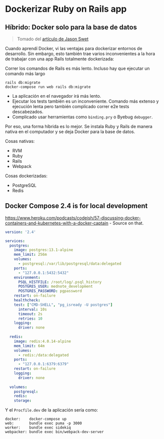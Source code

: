 # Dockerizar Ruby on Rails app

## Híbrido: Docker solo para la base de datos

> Tomado del [artículo de Jason Swet](https://www.codewithjason.com/hybrid-approach-dockerizing-rails-applications/)

Cuando aprendí Docker, vi las ventajas para dockerizar entornos de desarrollo. Sin embargo, esto también trae varios inconvenientes a la hora de trabajar con una app Rails totalmente dockerizada:

Correr los comandos de Rails es más lento. Incluso hay que ejecutar un comando más largo
```
rails db:migrate
docker-compose run web rails db:migrate
```

- La aplicación en el navegador irá más lento.
- Ejecutar los tests también es un inconveniente. Comando más extenso y ejecución lenta pero también complicado correr e2e tests descabezados.
- Complicado usar herramientas como `binding.pry` o Byebug `debugger`.

Por eso, una forma híbrida es lo mejor. Se instala Ruby y Rails de manera nativa en el computador y se deja Docker para la base de datos.

Cosas nativas:
- RVM
- Ruby
- Rails
- Webpack

Cosas dockerizadas:
- PostgreSQL
- Redis

## Docker Compose 2.4 is for local development

https://www.heroku.com/podcasts/codeish/57-discussing-docker-containers-and-kubernetes-with-a-docker-captain - Source on that.

```yaml
version: '2.4'

services:
  postgres:
    image: postgres:13.1-alpine
    mem_limit: 256m
    volumes:
      - postgresql:/var/lib/postgresql/data:delegated
    ports:
      - "127.0.0.1:5432:5432"
    environment:
      PSQL_HISTFILE: /root/log/.psql_history
      POSTGRES_USER: mednote_development
      POSTGRES_PASSWORD: pgpassword
    restart: on-failure
    healthcheck:
    test: ["CMD-SHELL", "pg_isready -U postgres"]
      interval: 10s
      timeout: 2s
      retries: 10
    logging:
      driver: none
    
  redis:
    image: redis:4.0.14-alpine
    mem_limit: 64m
    volumes:
      - redis:/data:delegated
    ports:
      - "127.0.0.1:6379:6379"
    restart: on-failure
    logging:
      driver: none
    
  volumes:
    postgresql:
    redis:
    storage:

```

Y el `Procfile.dev` de la aplicación sería como:
```
docker:    docker-compose up
web:       bundle exec puma -p 3000
worker:    bundle exec sidekiq
webpacker: bundle exec bin/webpack-dev-server
```
